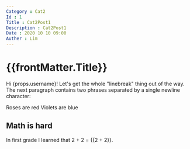 ```yaml
---
Category : Cat2
Id : 1
Title : Cat2Post1
Description : Cat2Post1
Date : 2020 10 10 09:00
Auther : Lim
---
```


# {{frontMatter.Title}}

Hi {props.username}! Let's get the whole "linebreak" thing out of the way.
The next paragraph contains two phrases separated by a single newline character:

Roses are red
Violets are blue

## Math is hard

In first grade I learned that 2 + 2 = {{2 + 2}}.
